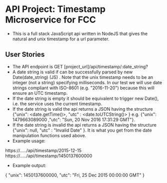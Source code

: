 # API Project: Timestamp Microservice for FCC
* This is a full stack JavaScript api written in NodeJS that gives the natural and unix  timestamp for a url parameter.



## User Stories

* The API endpoint is GET [project_url]/api/timestamp/:date_string?
* A date string is valid if can be successfully parsed by new Date(date_string) (JS) . Note that the unix timestamp needs to be an integer (not a string) specifying milliseconds. In our test we will use date strings compliant with ISO-8601 (e.g. "2016-11-20") because this will ensure an UTC timestamp.
* If the date string is empty it should be equivalent to trigger new Date(), i.e. the service uses the current timestamp.
* If the date string is valid the api returns a JSON having the structure {"unix": <date.getTime()>, "utc" : <date.toUTCString()> } e.g. {"unix": 1479663089000 ,"utc": "Sun, 20 Nov 2016 17:31:29 GMT"}.
* If the date string is invalid the api returns a JSON having the structure {"unix": null, "utc" : "Invalid Date" }. It is what you get from the date manipulation functions used above.
* Example usage:

https://...../api/timestamp/2015-12-15
https://...../api/timestamp/1450137600000
* Example output:

{ "unix": 1450137600000, "utc": "Fri, 25 Dec 2015 00:00:00 GMT" }
